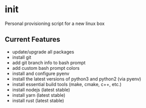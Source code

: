# init
Personal provisioning script for a new linux box

## Current Features
+ update/upgrade all packages
+ install git
+ add git branch info to bash prompt
+ add custom bash prompt colors
+ install and configure pyenv 
+ install the latest versions of python3 and python2 (via pyenv)
+ install essential build tools (make, cmake, c++, etc.) 
+ install nodejs (latest stable)
+ install yarn (latest stable)
+ install rust (latest stable)
